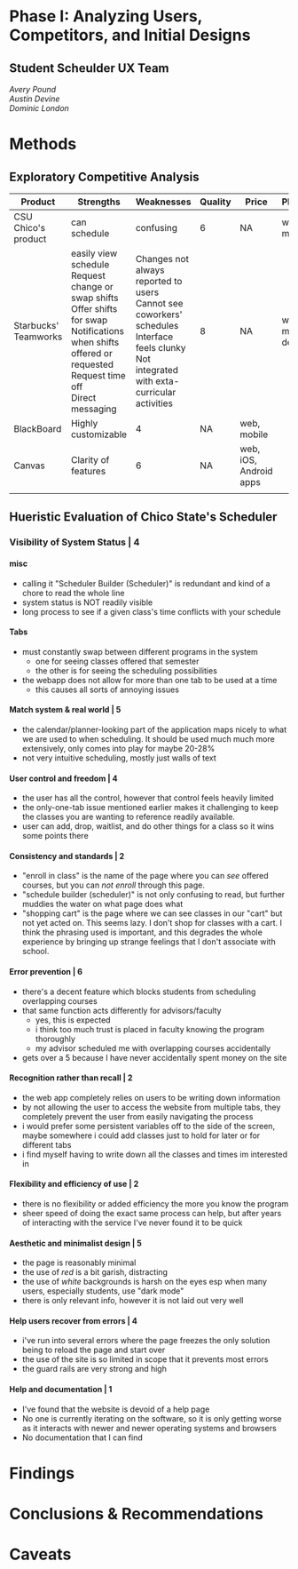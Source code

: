 # Phase I: Analyzing Users, Competitors, and Initial Designs <br>
## Student Scheulder UX Team <br>
*Avery Pound* <br>
*Austin Devine* <br>
*Dominic London* <br>

# Methods <br>

## Exploratory Competitive Analysis <br>


| Product              | Strengths                                                                                                                                                                | Weaknesses                                                                                                                                          | Quality | Price       | Platform             |
| -------------------- | ------------------------------------------------------------------------------------------------------------------------------------------------------------------------ | --------------------------------------------------------------------------------------------------------------------------------------------------- | ------- | ----------- | -------------------- |
| CSU Chico's product  | can schedule                                                                                                                                                             | confusing                                                                                                                                           | 6       | NA          | web, mobile          |
| Starbucks' Teamworks | easily view schedule<br>Request change or swap shifts<br>Offer shifts for swap<br>Notifications when shifts offered or requested<br>Request time off<br>Direct messaging | Changes not always reported to users<br>Cannot see coworkers' schedules<br>Interface feels clunky<br>Not integrated with exta-curricular activities | 8       | NA          | web, mobile, desktop |
| BlackBoard           | Highly customizable                                                                                                                                                      | 4                                                                                                                                                   | NA      | web, mobile |                      |
| Canvas               | Clarity of features                                                                                                                                                      | 6                                                                                                                                                   | NA      | web, iOS, Android apps            |                      |
|                      |                                                                                                                                                                          |                                                                                                                                                     |         |             |                      |


## Hueristic Evaluation of Chico State's Scheduler <br>
### Visibility of System Status | 4
#### misc
- calling it "Scheduler Builder (Scheduler)" is redundant 
   and kind of a chore to read the whole line
- system status is NOT readily visible
- long process to see if a given class's time conflicts with your schedule

#### Tabs
- must constantly swap between different programs in the system 
	- one for seeing classes offered that semester
	- the other is for seeing the scheduling possibilities
- the webapp does not allow for more than one tab to be used at a time
	- this causes all sorts of annoying issues

#### Match system & real world | 5
- the calendar/planner-looking part of the application maps nicely
   to what we are used to when scheduling. It should be used much
   much more extensively, only comes into play for maybe 20-28%
- not very intuitive scheduling, mostly just walls of text

#### User control and freedom | 4
- the user has all the control, however that control feels heavily limited
- the only-one-tab issue mentioned earlier makes it challenging to 
   keep the classes you are wanting to reference readily available. 
- user can add, drop, waitlist, and do other things for a class
   so it wins some points there

#### Consistency and standards | 2
- "enroll in class" is the name of the page where you can *see* 
   offered courses, but you can *not enroll* through this page. 
- "schedule builder (scheduler)" is not only confusing to read,
   but further muddies the water on what page does what
- "shopping cart" is the page where we can see classes in our "cart"
   but not yet acted on. This seems lazy. I don't shop for classes with a cart.
   I think the phrasing used is important, and this degrades the whole 
   experience by bringing up strange feelings that I don't associate with school.

#### Error prevention | 6
- there's a decent feature which blocks students 
   from scheduling overlapping courses
- that same function acts differently for advisors/faculty
	- yes, this is expected
	- i think too much trust is placed in faculty knowing the program thoroughly
	- my advisor scheduled me with overlapping courses accidentally
- gets over a 5 because I have never accidentally spent money on the site

#### Recognition rather than recall | 2
- the web app completely relies on users to be writing down information
- by not allowing the user to access the website from multiple tabs, 
   they completely prevent the user from easily navigating the process
- i would prefer some persistent variables off to the side of the screen, 
   maybe somewhere i could add classes just to hold for later or for different tabs
- i find myself having to write down all the classes and times im interested in 

#### Flexibility and efficiency of use | 2
- there is no flexibility or added efficiency the more you know the program
- sheer speed of doing the exact same process can help,
   but after years of interacting with the service I've never
   found it to be quick

#### Aesthetic and minimalist design | 5
- the page is reasonably minimal
- the use of *red* is a bit garish, distracting
- the use of *white* backgrounds is harsh on the eyes
	esp when many users, especially students, use "dark mode"
- there is only relevant info, however it is not laid out very well


#### Help users recover from errors | 4
- i've run into several errors where the page freezes
  the only solution being to reload the page and start over
- the use of the site is so limited in scope that it prevents most errors
- the guard rails are very strong and high

#### Help and documentation | 1
- I've found that the website is devoid of a help page
- No one is currently iterating on the software, so it is only getting worse
   as it interacts with newer and newer operating systems and browsers
- No documentation that I can find





# Findings <br>


# Conclusions & Recommendations  <br>


# Caveats <br>
